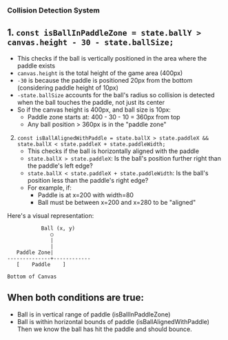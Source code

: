 ### Collision Detection System

## 1. `const isBallInPaddleZone = state.ballY > canvas.height - 30 - state.ballSize;`

- This checks if the ball is vertically positioned in the area where the paddle exists
- `canvas.height` is the total height of the game area (400px)
- `-30` is because the paddle is positioned 20px from the bottom (considering paddle height of 10px)
- `-state.ballSize` accounts for the ball's radius so collision is detected when the ball touches the paddle, not just its center
- So if the canvas height is 400px, and ball size is 10px:
  - Paddle zone starts at: 400 - 30 - 10 = 360px from top
  - Any ball position > 360px is in the "paddle zone"

2. `const isBallAlignedWithPaddle = state.ballX > state.paddleX && state.ballX < state.paddleX + state.paddleWidth;`
   - This checks if the ball is horizontally aligned with the paddle
   - `state.ballX > state.paddleX`: Is the ball's position further right than the paddle's left edge?
   - `state.ballX < state.paddleX + state.paddleWidth`: Is the ball's position less than the paddle's right edge?
   - For example, if:
     - Paddle is at x=200 with width=80
     - Ball must be between x=200 and x=280 to be "aligned"

Here's a visual representation:

```
           Ball (x, y)
              ○
              |
              |
   Paddle Zone|
--------------+------------
   [    Paddle    ]

Bottom of Canvas
```

## When both conditions are true:

- Ball is in vertical range of paddle (isBallInPaddleZone)
- Ball is within horizontal bounds of paddle (isBallAlignedWithPaddle)
  Then we know the ball has hit the paddle and should bounce.
